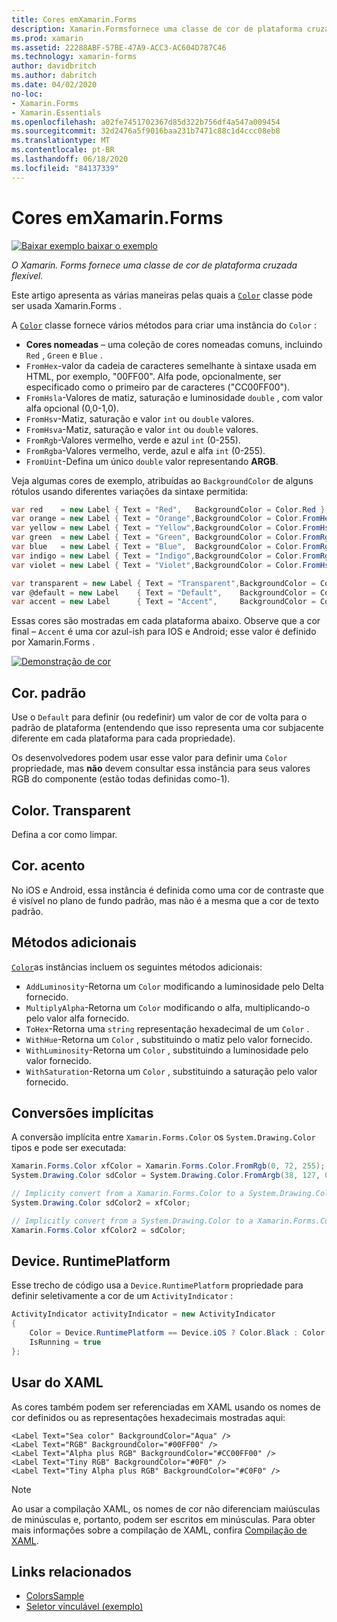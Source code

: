 ```yaml
---
title: Cores emXamarin.Forms
description: Xamarin.Formsfornece uma classe de cor de plataforma cruzada flexível. Este artigo explica a funcionalidade fornecida pela classe Color e como usá-la.
ms.prod: xamarin
ms.assetid: 22288ABF-57BE-47A9-ACC3-AC604D787C46
ms.technology: xamarin-forms
author: davidbritch
ms.author: dabritch
ms.date: 04/02/2020
no-loc:
- Xamarin.Forms
- Xamarin.Essentials
ms.openlocfilehash: a02fe7451702367d85d322b756df4a547a009454
ms.sourcegitcommit: 32d2476a5f9016baa231b7471c88c1d4ccc08eb8
ms.translationtype: MT
ms.contentlocale: pt-BR
ms.lasthandoff: 06/18/2020
ms.locfileid: "84137339"
---
```

# <a name="colors-in-xamarinforms"></a>Cores emXamarin.Forms

[![Baixar exemplo ](~/media/shared/download.png) baixar o exemplo](https://docs.microsoft.com/samples/xamarin/xamarin-forms-samples/workingwithcolors)

_O Xamarin. Forms fornece uma classe de cor de plataforma cruzada flexível._

Este artigo apresenta as várias maneiras pelas quais a [`Color`](xref:Xamarin.Forms.Color) classe pode ser usada Xamarin.Forms .

A [`Color`](xref:Xamarin.Forms.Color) classe fornece vários métodos para criar uma instância do `Color` :

- **Cores nomeadas** – uma coleção de cores nomeadas comuns, incluindo `Red` , `Green` e `Blue` .
- `FromHex`-valor da cadeia de caracteres semelhante à sintaxe usada em HTML, por exemplo, "00FF00". Alfa pode, opcionalmente, ser especificado como o primeiro par de caracteres ("CC00FF00").
- `FromHsla`-Valores de matiz, saturação e luminosidade `double` , com valor alfa opcional (0,0-1,0).
- `FromHsv`-Matiz, saturação e valor `int` ou `double` valores.
- `FromHsva`-Matiz, saturação e valor `int` ou `double` valores.
- `FromRgb`-Valores vermelho, verde e azul `int` (0-255).
- `FromRgba`-Valores vermelho, verde, azul e alfa `int` (0-255).
- `FromUint`-Defina um único `double` valor representando **ARGB**.

Veja algumas cores de exemplo, atribuídas ao `BackgroundColor` de alguns rótulos usando diferentes variações da sintaxe permitida:

```csharp
var red    = new Label { Text = "Red",   BackgroundColor = Color.Red };
var orange = new Label { Text = "Orange",BackgroundColor = Color.FromHex("FF6A00") };
var yellow = new Label { Text = "Yellow",BackgroundColor = Color.FromHsla(0.167, 1.0, 0.5, 1.0) };
var green  = new Label { Text = "Green", BackgroundColor = Color.FromRgb (38, 127, 0) };
var blue   = new Label { Text = "Blue",  BackgroundColor = Color.FromRgba(0, 38, 255, 255) };
var indigo = new Label { Text = "Indigo",BackgroundColor = Color.FromRgb (0, 72, 255) };
var violet = new Label { Text = "Violet",BackgroundColor = Color.FromHsla(0.82, 1, 0.25, 1) };

var transparent = new Label { Text = "Transparent",BackgroundColor = Color.Transparent };
var @default = new Label    { Text = "Default",    BackgroundColor = Color.Default };
var accent = new Label      { Text = "Accent",     BackgroundColor = Color.Accent };
```

Essas cores são mostradas em cada plataforma abaixo. Observe que a cor final – `Accent` é uma cor azul-ish para IOS e Android; esse valor é definido por Xamarin.Forms .

 [![Demonstração de cor](colors-images/colors-sml.png "Demonstração de cor")](colors-images/colors.png#lightbox "Demonstração de cor")

## <a name="colordefault"></a>Cor. padrão

Use o `Default` para definir (ou redefinir) um valor de cor de volta para o padrão de plataforma (entendendo que isso representa uma cor subjacente diferente em cada plataforma para cada propriedade).

Os desenvolvedores podem usar esse valor para definir uma `Color` propriedade, mas **não** devem consultar essa instância para seus valores RGB do componente (estão todas definidas como-1).

## <a name="colortransparent"></a>Color. Transparent

Defina a cor como limpar.

## <a name="coloraccent"></a>Cor. acento

No iOS e Android, essa instância é definida como uma cor de contraste que é visível no plano de fundo padrão, mas não é a mesma que a cor de texto padrão.

## <a name="additional-methods"></a>Métodos adicionais

[`Color`](xref:Xamarin.Forms.Color)as instâncias incluem os seguintes métodos adicionais:

- `AddLuminosity`-Retorna um `Color` modificando a luminosidade pelo Delta fornecido.
- `MultiplyAlpha`-Retorna um `Color` modificando o alfa, multiplicando-o pelo valor alfa fornecido.
- `ToHex`-Retorna uma `string` representação hexadecimal de um `Color` .
- `WithHue`-Retorna um `Color` , substituindo o matiz pelo valor fornecido.
- `WithLuminosity`-Retorna um `Color` , substituindo a luminosidade pelo valor fornecido.
- `WithSaturation`-Retorna um `Color` , substituindo a saturação pelo valor fornecido.

## <a name="implicit-conversions"></a>Conversões implícitas

A conversão implícita entre `Xamarin.Forms.Color` os `System.Drawing.Color` tipos e pode ser executada:

```csharp
Xamarin.Forms.Color xfColor = Xamarin.Forms.Color.FromRgb(0, 72, 255);
System.Drawing.Color sdColor = System.Drawing.Color.FromArgb(38, 127, 0);

// Implicity convert from a Xamarin.Forms.Color to a System.Drawing.Color
System.Drawing.Color sdColor2 = xfColor;

// Implicitly convert from a System.Drawing.Color to a Xamarin.Forms.Color
Xamarin.Forms.Color xfColor2 = sdColor;
```

## <a name="deviceruntimeplatform"></a>Device. RuntimePlatform

Esse trecho de código usa a `Device.RuntimePlatform` propriedade para definir seletivamente a cor de um `ActivityIndicator` :

```csharp
ActivityIndicator activityIndicator = new ActivityIndicator
{
    Color = Device.RuntimePlatform == Device.iOS ? Color.Black : Color.Default,
    IsRunning = true
};
```

## <a name="use-from-xaml"></a>Usar do XAML

As cores também podem ser referenciadas em XAML usando os nomes de cor definidos ou as representações hexadecimais mostradas aqui:

```xaml
<Label Text="Sea color" BackgroundColor="Aqua" />
<Label Text="RGB" BackgroundColor="#00FF00" />
<Label Text="Alpha plus RGB" BackgroundColor="#CC00FF00" />
<Label Text="Tiny RGB" BackgroundColor="#0F0" />
<Label Text="Tiny Alpha plus RGB" BackgroundColor="#C0F0" />
```

> [!NOTE]
> Ao usar a compilação XAML, os nomes de cor não diferenciam maiúsculas de minúsculas e, portanto, podem ser escritos em minúsculas. Para obter mais informações sobre a compilação de XAML, confira [Compilação de XAML](~/xamarin-forms/xaml/xamlc.md).

## <a name="related-links"></a>Links relacionados

- [ColorsSample](https://docs.microsoft.com/samples/xamarin/xamarin-forms-samples/workingwithcolors)
- [Seletor vinculável (exemplo)](https://docs.microsoft.com/samples/xamarin/xamarin-forms-samples/userinterface-bindablepicker)
